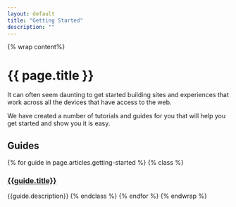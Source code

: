 ```yaml
---
layout: default
title: "Getting Started"
description: ""
---
```

{% wrap content%}

# {{ page.title }}

It can often seem daunting to get started building sites and experiences that work across all the devices that have access to the web.

We have created a number of tutorials and guides for you that will help you get started and show you it is easy.

## Guides

{% for guide in page.articles.getting-started %}
{% class %}
### [{{guide.title}}]({{guide.url}})
{{guide.description}}
{% endclass %}
{% endfor %}
{% endwrap %}
